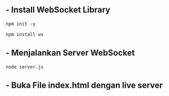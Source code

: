 ## - Install WebSocket Library
```npm init -y```

```npm install ws```

## - Menjalankan Server WebSocket
```node server.js```

## - Buka File index.html dengan live server